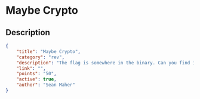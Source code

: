 # Maybe Crypto

## Description

```json
{
    "title": "Maybe Crypto",
    "category": "rev",
    "description": "The flag is somewhere in the binary. Can you find it?",
    "link": "",
    "points": "50",
    "active": true,
    "author": "Sean Maher"
}
```
